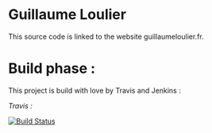 # Guillaume Loulier 

This source code is linked to the website guillaumeloulier.fr.

# Build phase :

This project is build with love by Travis and Jenkins : 

_Travis :_ 

[![Build Status](https://travis-ci.org/Guikingone/guillaumeloulier.fr.svg?branch=master)](https://travis-ci.org/Guikingone/guillaumeloulier.fr)
